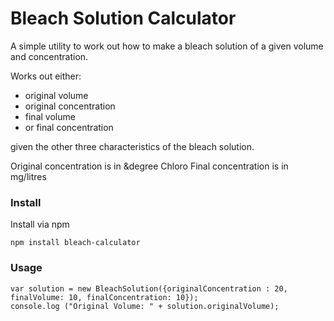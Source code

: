 # Bleach Solution Calculator

A simple utility to work out how to make a bleach solution of a given volume and concentration.

Works out either:

  - original volume
  - original concentration
  - final volume
  - or final concentration

given the other three characteristics of the bleach solution.

Original concentration is in &degree Chloro
Final concentration is in mg/litres

### Install

Install via npm

```
npm install bleach-calculator
```

### Usage

```
var solution = new BleachSolution({originalConcentration : 20, finalVolume: 10, finalConcentration: 10});
console.log ("Original Volume: " + solution.originalVolume);

```
